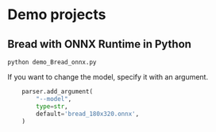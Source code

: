 # Demo projects

## Bread with ONNX Runtime in Python
```
python demo_Bread_onnx.py
```

If you want to change the model, specify it with an argument.
```python
    parser.add_argument(
        "--model",
        type=str,
        default='bread_180x320.onnx',
    )
```
